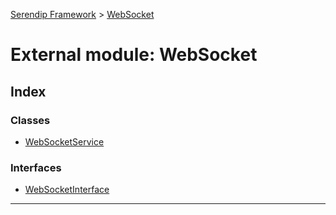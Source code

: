 [Serendip Framework](../README.md) > [WebSocket](../modules/websocket.md)

# External module: WebSocket

## Index

### Classes

* [WebSocketService](../classes/websocket.websocketservice.md)

### Interfaces

* [WebSocketInterface](../interfaces/websocket.websocketinterface.md)

---


